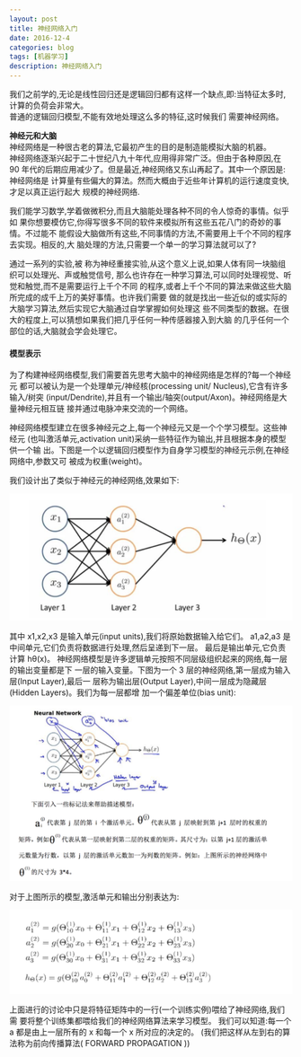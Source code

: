 ```yaml
---
layout: post
title: 神经网络入门
date: 2016-12-4
categories: blog
tags: [机器学习]
description: 神经网络入门
---
```


我们之前学的,无论是线性回归还是逻辑回归都有这样一个缺点,即:当特征太多时, 计算的负荷会非常大。      
普通的逻辑回归模型,不能有效地处理这么多的特征,这时候我们 需要神经网络。     

**神经元和大脑**      
神经网络是一种很古老的算法,它最初产生的目的是制造能模拟大脑的机器。      
神经网络逐渐兴起于二十世纪八九十年代,应用得非常广泛。但由于各种原因,在 90 年代的后期应用减少了。但是最近,神经网络又东山再起了。其中一个原因是:神经网络是 计算量有些偏大的算法。然而大概由于近些年计算机的运行速度变快,才足以真正运行起大 规模的神经网络.      

我们能学习数学,学着做微积分,而且大脑能处理各种不同的令人惊奇的事情。似乎如 果你想要模仿它,你得写很多不同的软件来模拟所有这些五花八门的奇妙的事情。不过能不 能假设大脑做所有这些,不同事情的方法,不需要用上千个不同的程序去实现。相反的,大 脑处理的方法,只需要一个单一的学习算法就可以了?

通过一系列的实验,被 称为神经重接实验,从这个意义上说,如果人体有同一块脑组织可以处理光、声或触觉信号, 那么也许存在一种学习算法,可以同时处理视觉、听觉和触觉,而不是需要运行上千个不同 的程序,或者上千个不同的算法来做这些大脑所完成的成千上万的美好事情。也许我们需要 做的就是找出一些近似的或实际的大脑学习算法,然后实现它大脑通过自学掌握如何处理这 些不同类型的数据。在很大的程度上,可以猜想如果我们把几乎任何一种传感器接入到大脑 的几乎任何一个部位的话,大脑就会学会处理它。

#### 模型表示      

为了构建神经网络模型,我们需要首先思考大脑中的神经网络是怎样的?每一个神经元 都可以被认为是一个处理单元/神经核(processing unit/ Nucleus),它含有许多输入/树突 (input/Dendrite),并且有一个输出/轴突(output/Axon)。神经网络是大量神经元相互链 接并通过电脉冲来交流的一个网络。

神经网络模型建立在很多神经元之上,每一个神经元又是一个个学习模型。这些神经元 (也叫激活单元,activation unit)采纳一些特征作为输出,并且根据本身的模型 供一个输 出。下图是一个以逻辑回归模型作为自身学习模型的神经元示例,在神经网络中,参数又可 被成为权重(weight)。

我们设计出了类似于神经元的神经网络,效果如下:   

![](https://raw.githubusercontent.com/whuhan2013/myImage/master/machineLearning/class4/p1.png)

其中 x1,x2,x3 是输入单元(input units),我们将原始数据输入给它们。
a1,a2,a3 是中间单元,它们负责将数据进行处理,然后呈递到下一层。 最后是输出单元,它负责计算 hθ(x)。 神经网络模型是许多逻辑单元按照不同层级组织起来的网络,每一层的输出变量都是下
一层的输入变量。下图为一个 3 层的神经网络,第一层成为输入层(Input Layer),最后一 层称为输出层(Output Layer),中间一层成为隐藏层(Hidden Layers)。我们为每一层都增 加一个偏差单位(bias unit):


![](https://raw.githubusercontent.com/whuhan2013/myImage/master/machineLearning/class4/p2.png)

对于上图所示的模型,激活单元和输出分别表达为:       

![](https://raw.githubusercontent.com/whuhan2013/myImage/master/machineLearning/class4/p3.png)

上面进行的讨论中只是将特征矩阵中的一行(一个训练实例)喂给了神经网络,我们需 要将整个训练集都喂给我们的神经网络算法来学习模型。
我们可以知道:每一个 a 都是由上一层所有的 x 和每一个 x 所对应的决定的。 (我们把这样从左到右的算法称为前向传播算法( FORWARD PROPAGATION ))

